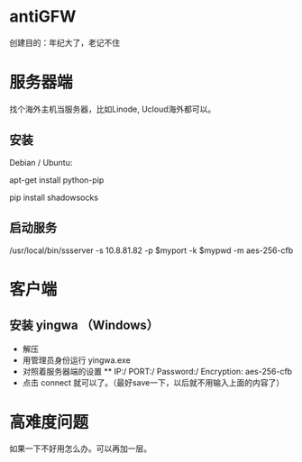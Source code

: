 # antiGFW

创建目的：年纪大了，老记不住

# 服务器端
找个海外主机当服务器，比如Linode, Ucloud海外都可以。
## 安装
Debian / Ubuntu:

apt-get install python-pip

pip install shadowsocks

## 启动服务

/usr/local/bin/ssserver -s 10.8.81.82 -p $myport -k $mypwd -m aes-256-cfb 


# 客户端

## 安装 yingwa （Windows）

* 解压
* 用管理员身份运行 yingwa.exe
* 对照着服务器端的设置
** IP:/ PORT:/ Password:/ Encryption: aes-256-cfb
* 点击 connect 就可以了。（最好save一下，以后就不用输入上面的内容了）

# 高难度问题
如果一下不好用怎么办。可以再加一层。
